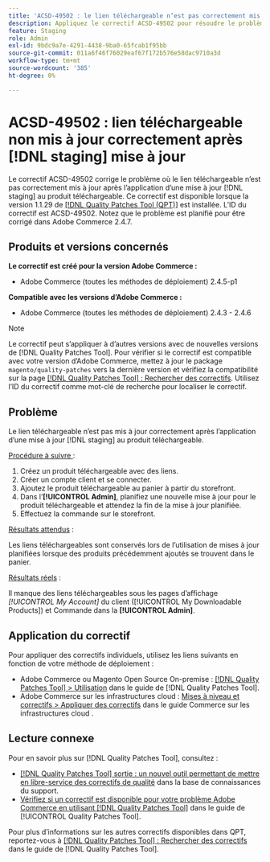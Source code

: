 ```yaml
---
title: 'ACSD-49502 : le lien téléchargeable n’est pas correctement mis à jour après  [!DNL staging]  mise à jour'
description: Appliquez le correctif ACSD-49502 pour résoudre le problème d’Adobe Commerce en raison duquel le lien téléchargeable n’est pas correctement mis à jour après l’application d’une mise  [!DNL staging]  jour au produit téléchargeable.
feature: Staging
role: Admin
exl-id: 9bdc9a7e-4291-4438-9ba0-65fcab1f95bb
source-git-commit: 011a6f46f76029eaf67f172b576e58dac9710a3d
workflow-type: tm+mt
source-wordcount: '385'
ht-degree: 0%

---
```


# ACSD-49502 : lien téléchargeable non mis à jour correctement après [!DNL staging] mise à jour

Le correctif ACSD-49502 corrige le problème où le lien téléchargeable n’est pas correctement mis à jour après l’application d’une mise à jour [!DNL staging] au produit téléchargeable. Ce correctif est disponible lorsque la version 1.1.29 de [[!DNL Quality Patches Tool (QPT)]](https://experienceleague.adobe.com/en/docs/commerce-operations/tools/quality-patches-tool/quality-patches-tool-to-self-serve-quality-patches) est installée. L’ID du correctif est ACSD-49502. Notez que le problème est planifié pour être corrigé dans Adobe Commerce 2.4.7.

## Produits et versions concernés

**Le correctif est créé pour la version Adobe Commerce :**

* Adobe Commerce (toutes les méthodes de déploiement) 2.4.5-p1

**Compatible avec les versions d’Adobe Commerce :**

* Adobe Commerce (toutes les méthodes de déploiement) 2.4.3 - 2.4.6

>[!NOTE]
>
>Le correctif peut s’appliquer à d’autres versions avec de nouvelles versions de [!DNL Quality Patches Tool]. Pour vérifier si le correctif est compatible avec votre version d’Adobe Commerce, mettez à jour le package `magento/quality-patches` vers la dernière version et vérifiez la compatibilité sur la page [[!DNL Quality Patches Tool] : Rechercher des correctifs](https://experienceleague.adobe.com/tools/commerce-quality-patches/index.html). Utilisez l’ID du correctif comme mot-clé de recherche pour localiser le correctif.

## Problème

Le lien téléchargeable n’est pas mis à jour correctement après l’application d’une mise à jour [!DNL staging] au produit téléchargeable.

<u>Procédure à suivre </u> :

1. Créez un produit téléchargeable avec des liens.
1. Créer un compte client et se connecter.
1. Ajoutez le produit téléchargeable au panier à partir du storefront.
1. Dans l’**[!UICONTROL Admin]**, planifiez une nouvelle mise à jour pour le produit téléchargeable et attendez la fin de la mise à jour planifiée.
1. Effectuez la commande sur le storefront.

<u>Résultats attendus</u> :

Les liens téléchargeables sont conservés lors de l’utilisation de mises à jour planifiées lorsque des produits précédemment ajoutés se trouvent dans le panier.

<u>Résultats réels</u> :

Il manque des liens téléchargeables sous les pages d’affichage *[!UICONTROL My Account]* du client ([!UICONTROL My Downloadable Products]) et Commande dans la **[!UICONTROL Admin]**.

## Application du correctif

Pour appliquer des correctifs individuels, utilisez les liens suivants en fonction de votre méthode de déploiement :

* Adobe Commerce ou Magento Open Source On-premise : [[!DNL Quality Patches Tool] > Utilisation](/help/tools/quality-patches-tool/usage.md) dans le guide de [!DNL Quality Patches Tool].
* Adobe Commerce sur les infrastructures cloud : [Mises à niveau et correctifs > Appliquer des correctifs](https://experienceleague.adobe.com/docs/commerce-cloud-service/user-guide/develop/upgrade/apply-patches.html) dans le guide Commerce sur les infrastructures cloud .

## Lecture connexe

Pour en savoir plus sur [!DNL Quality Patches Tool], consultez :

* [[!DNL Quality Patches Tool] sortie : un nouvel outil permettant de mettre en libre-service des correctifs de qualité](https://experienceleague.adobe.com/en/docs/commerce-operations/tools/quality-patches-tool/quality-patches-tool-to-self-serve-quality-patches) dans la base de connaissances du support.
* [Vérifiez si un correctif est disponible pour votre problème Adobe Commerce en utilisant [!DNL Quality Patches Tool]](/help/tools/quality-patches-tool/patches-available-in-qpt/check-patch-for-magento-issue-with-magento-quality-patches.md) dans le guide de [!UICONTROL Quality Patches Tool].


Pour plus d’informations sur les autres correctifs disponibles dans QPT, reportez-vous à [[!DNL Quality Patches Tool] : Rechercher des correctifs](https://experienceleague.adobe.com/tools/commerce-quality-patches/index.html) dans le guide de [!DNL Quality Patches Tool].
